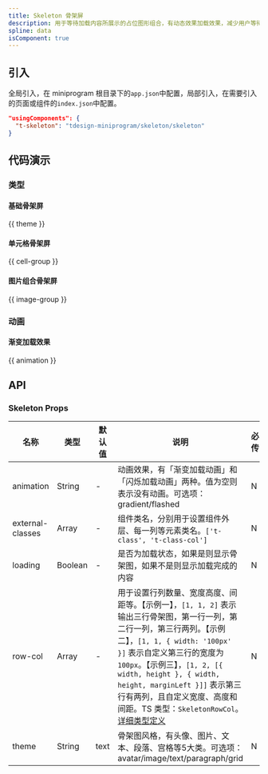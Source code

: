 ```yaml
---
title: Skeleton 骨架屏
description: 用于等待加载内容所展示的占位图形组合，有动态效果加载效果，减少用户等待焦虑。
spline: data
isComponent: true
---
```


## 引入

全局引入，在 miniprogram 根目录下的`app.json`中配置，局部引入，在需要引入的页面或组件的`index.json`中配置。

```json
"usingComponents": {
  "t-skeleton": "tdesign-miniprogram/skeleton/skeleton"
}
```

## 代码演示

### 类型
#### 基础骨架屏

{{ theme }}

#### 单元格骨架屏

{{ cell-group }}

#### 图片组合骨架屏

{{ image-group }}

### 动画
#### 渐变加载效果

{{ animation }}


## API

### Skeleton Props

| 名称             | 类型    | 默认值                      | 说明                                                                                                                                                                                                                                                                                                                                                                                                                                                 | 必传 |
| ---------------- | ------- | --------------------------- | ---------------------------------------------------------------------------------------------------------------------------------------------------------------------------------------------------------------------------------------------------------------------------------------------------------------------------------------------------------------------------------------------------------------------------------------------------- | ---- |
| animation        | String  | -                           | 动画效果，有「渐变加载动画」和「闪烁加载动画」两种。值为空则表示没有动画。可选项：gradient/flashed                                                                                                                                                                                                                                                                                                                                                   | N    |
| external-classes | Array   | -                           | 组件类名，分别用于设置组件外层、每一列等元素类名。`['t-class', 't-class-col']`                                                                                                                                                                                                                                                                                                                     | N    |
| loading          | Boolean | -                           | 是否为加载状态，如果是则显示骨架图，如果不是则显示加载完成的内容                                                                                                                       | N    |
| row-col          | Array   |- | 用于设置行列数量、宽度高度、间距等。【示例一】，`[1, 1, 2]` 表示输出三行骨架图，第一行一列，第二行一列，第三行两列。【示例二】，`[1, 1, { width: '100px' }]` 表示自定义第三行的宽度为 `100px`。【示例三】，`[1, 2, [{ width, height }, { width, height, marginLeft }]]` 表示第三行有两列，且自定义宽度、高度和间距。TS 类型：`SkeletonRowCol`。[详细类型定义](https://github.com/Tencent/tdesign-miniprogram/tree/develop/src/skeleton/type.ts) | N    |
| theme            | String  | text                        | 骨架图风格，有头像、图片、文本、段落、宫格等5大类。可选项：avatar/image/text/paragraph/grid   | N    |
